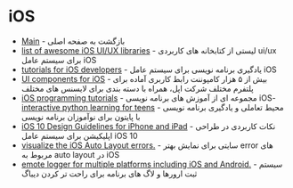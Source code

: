 # iOS




- [Main](./README.md) - بازگشت به صفحه اصلی 
- [list of awesome iOS UI/UX libraries](http://github.com/cjwirth/awesome-ios-ui) - لیستی از کتابخانه های کاربردی ui/ux برای سیستم عامل iOS
- [tutorials for iOS developers](http://raywenderlich.com) - یادگیری برنامه نویسی برای سیستم عامل iOS
- [UI components for iOS](http://cocoacontrols.com) - بیش از ۵ هزار کامپوننت رابط کاربری آماده برای پلتفرم مختلف شرکت اپل، همراه با دسته بندی برای لایسنس های مختلف
- [iOS programming tutorials](http://makeapppie.com/category/tutorial) - مجموعه ای از آموزش های برنامه نویسی iOS- [interactive python learning for teens](http://pylie.com) - محیط تعاملی و یادگیری برنامه نویسی با پایتون برای نوآموزان برنامه نویسی
- [iOS 10 Design Guidelines for iPhone and iPad](http://designcode.io/iosdesign-guidelines) - نکات کاربردی در طراحی اپلیکیشن برای سیستم عامل iOS 10
- [visualize the iOS Auto Layout errors.](http://wtfautolayout.com) - سایتی برای نمایش بهتر error های مربوط به auto layout در iOS
- [emote logger for multiple platforms including iOS and Android.](http://bugfender.com) - سیستم ثبت ارورها و لاگ های برنامه برای راحت تر کردن دیباگ